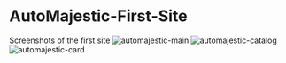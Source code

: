 # AutoMajestic-First-Site
Screenshots of the first site
![automajestic-main](https://github.com/qeky/AutoMajestic-First-Site/assets/117240579/040f75fe-9fd3-4d42-905f-77cc6184f4d1)
![automajestic-catalog](https://github.com/qeky/AutoMajestic-First-Site/assets/117240579/76d8d9f9-e31d-4f3c-9027-df33a2c306b9)
![automajestic-card](https://github.com/qeky/AutoMajestic-First-Site/assets/117240579/9d98f15b-8eb8-4314-bf04-7a015fb46689)
